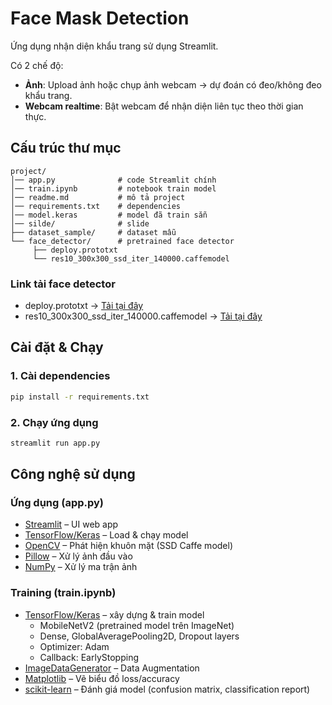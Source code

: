 # Face Mask Detection

Ứng dụng nhận diện khẩu trang sử dụng Streamlit.  

Có 2 chế độ:
- **Ảnh**: Upload ảnh hoặc chụp ảnh webcam → dự đoán có đeo/không đeo khẩu trang.
- **Webcam realtime**: Bật webcam để nhận diện liên tục theo thời gian thực.



## Cấu trúc thư mục

```
project/
│── app.py              # code Streamlit chính
│── train.ipynb         # notebook train model
│── readme.md           # mô tả project
│── requirements.txt    # dependencies
│── model.keras         # model đã train sẵn
│── silde/              # slide
├── dataset_sample/     # dataset mẫu
└── face_detector/      # pretrained face detector
     ├── deploy.prototxt
     └── res10_300x300_ssd_iter_140000.caffemodel
```
### Link tải face detector
- deploy.prototxt → [Tải tại đây](https://github.com/opencv/opencv/blob/master/samples/dnn/face_detector/deploy.prototxt)  
- res10_300x300_ssd_iter_140000.caffemodel → [Tải tại đây](https://github.com/opencv/opencv_3rdparty/blob/dnn_samples_face_detector_20170830/res10_300x300_ssd_iter_140000.caffemodel)

## Cài đặt & Chạy

### 1. Cài dependencies

```bash
pip install -r requirements.txt
```

### 2. Chạy ứng dụng
```bash
streamlit run app.py
```


## Công nghệ sử dụng

### Ứng dụng (app.py)
- [Streamlit](https://streamlit.io/) – UI web app
- [TensorFlow/Keras](https://www.tensorflow.org/) – Load & chạy model
- [OpenCV](https://opencv.org/) – Phát hiện khuôn mặt (SSD Caffe model)
- [Pillow](https://python-pillow.org/) – Xử lý ảnh đầu vào
- [NumPy](https://numpy.org/) – Xử lý ma trận ảnh

### Training (train.ipynb)
- [TensorFlow/Keras](https://www.tensorflow.org/) – xây dựng & train model
  - MobileNetV2 (pretrained model trên ImageNet)
  - Dense, GlobalAveragePooling2D, Dropout layers
  - Optimizer: Adam
  - Callback: EarlyStopping
- [ImageDataGenerator](https://www.tensorflow.org/api_docs/python/tf/keras/preprocessing/image/ImageDataGenerator) – Data Augmentation
- [Matplotlib](https://matplotlib.org/) – Vẽ biểu đồ loss/accuracy
- [scikit-learn](https://scikit-learn.org/stable/) – Đánh giá model (confusion matrix, classification report)



